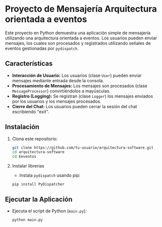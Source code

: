 
# Proyecto de Mensajería Arquitectura orientada a eventos

Este proyecto en Python demuestra una aplicación simple de mensajería utilizando una arquitectura orientada a eventos. Los usuarios pueden enviar mensajes, los cuales son procesados y registrados utilizando señales de eventos gestionadas por `pydispatch`.

## Características

- **Interacción de Usuario:** Los usuarios (clase `User`) pueden enviar mensajes mediante entrada desde la consola.
- **Procesamiento de Mensajes:** Los mensajes son procesados (clase `MessageProcessor`) convirtiéndolos a mayúsculas.
- **Registro (Logging):** Se registran (clase `Logger`) los mensajes enviados por los usuarios y los mensajes procesados.
- **Cierre del Chat:** Los usuarios pueden cerrar la sesión del chat escribiendo "exit".

## Instalación

1. Clona este repositorio:

    ```bash
    git clone https://github.com/tu-usuario/arquitectura-software.git
    cd arquitectura-software
    cd Eeventos
    ```
2. Instalar librerias

    - Instala `pydispatch` usando pip:
     ```
     pip install PyDispatcher
     ```

## Ejecutar la Aplicación
   - Ejecuta el script de Python (`main.py`):
     ```
     python main.py
     ```



